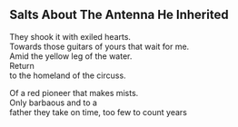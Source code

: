 Salts About The Antenna He Inherited
------------------------------------
They shook it with exiled hearts.  
Towards those guitars of yours that wait for me.  
Amid the yellow leg of the water.  
Return  
to the homeland of the circuss.  
  
Of a red pioneer that makes mists.  
Only barbaous and to a  
father they take on time, too few to count years  
